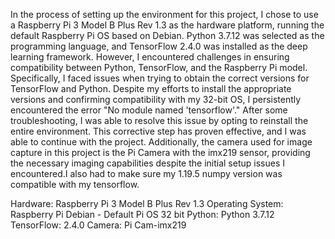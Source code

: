 In the process of setting up the environment for this project, I chose to use a Raspberry Pi 3 Model B Plus Rev 1.3 as the hardware platform, running the default Raspberry Pi OS based on Debian. Python 3.7.12 was selected as the programming language, and TensorFlow 2.4.0 was installed as the deep learning framework. However, I encountered challenges in ensuring compatibility between Python, TensorFlow, and the Raspberry Pi model. Specifically, I faced issues when trying to obtain the correct versions for TensorFlow and Python. Despite my efforts to install the appropriate versions and confirming compatibility with my 32-bit OS, I persistently encountered the error "No module named 'tensorflow'." After some troubleshooting, I was able to resolve this issue by opting to reinstall the entire environment. This corrective step has proven effective, and I was able to continue with the project. Additionally, the camera used for image capture in this project is the Pi Camera with the imx219 sensor, providing the necessary imaging capabilities despite the initial setup issues I encountered.I also had to make sure my 1.19.5 numpy version was compatible with my tensorflow.

Hardware: Raspberry Pi 3 Model B Plus Rev 1.3
Operating System: Raspberry Pi Debian - Default Pi OS 32 bit
Python: Python 3.7.12
TensorFlow: 2.4.0
Camera: Pi Cam-imx219
